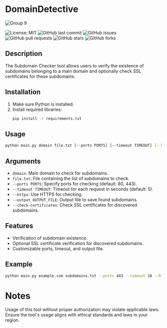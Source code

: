 # DomainDetective
![Group 9](https://github.com/as-squirrel/DomainDetective/assets/114065413/ae7437a3-73f0-4d0b-b270-a7edfd762e14)

![License: MIT](https://img.shields.io/badge/License-MIT-blue.svg)
![GitHub last commit](https://img.shields.io/github/last-commit/as-squirrel/DomainDetective)
![GitHub issues](https://img.shields.io/github/issues/as-squirrel/DomainDetective)
![GitHub pull requests](https://img.shields.io/github/issues-pr/as-squirrel/DomainDetective)
![GitHub stars](https://img.shields.io/github/stars/as-squirrel/DomainDetective)
![GitHub forks](https://img.shields.io/github/forks/as-squirrel/DomainDetective)

## Description
The Subdomain Checker tool allows users to verify the existence of subdomains belonging to a main domain and optionally check SSL certificates for these subdomains.

## Installation
1. Make sure Python is installed.
2. Install required libraries:
    ```bash
    pip install -r requirements.txt

    ```

## Usage
```bash
python main.py domain file.txt [--ports PORTS] [--timeout TIMEOUT] [--https] [--output OUTPUT_FILE] [--check-certificates]
```

## Arguments
- `domain`: Main domain to check for subdomains.
- `file.txt`: File containing the list of subdomains to check.
- `--ports PORTS`: Specify ports for checking (default: 80, 443).
- `--timeout TIMEOUT`: Timeout for each request in seconds (default: 5).
- `--https`: Use HTTPS for checking.
- `--output OUTPUT_FILE`: Output file to save found subdomains.
- `--check-certificates`: Check SSL certificates for discovered subdomains.

## Features
- Verification of subdomain existence.
- Optional SSL certificate verification for discovered subdomains.
- Customizable ports, timeout, and output file.

## Example
```bash
python main.py example.com subdomains.txt --ports 443 --timeout 10 --https --output found_subdomains.txt --check-certificates
```

# Notes
Usage of this tool without proper authorization may violate applicable laws.
Ensure the tool's usage aligns with ethical standards and laws in your region.

